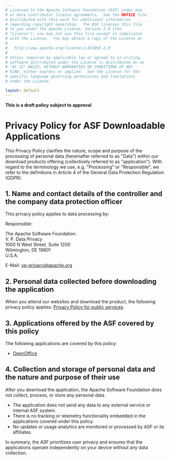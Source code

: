 ```yaml
---
# Licensed to the Apache Software Foundation (ASF) under one
# or more contributor license agreements.  See the NOTICE file
# distributed with this work for additional information
# regarding copyright ownership.  The ASF licenses this file
# to you under the Apache License, Version 2.0 (the
# "License"); you may not use this file except in compliance
# with the License.  You may obtain a copy of the License at
#
#   http://www.apache.org/licenses/LICENSE-2.0
#
# Unless required by applicable law or agreed to in writing,
# software distributed under the License is distributed on an
# "AS IS" BASIS, WITHOUT WARRANTIES OR CONDITIONS OF ANY
# KIND, either express or implied.  See the License for the
# specific language governing permissions and limitations
# under the License.

layout: default
---
```


**This is a draft policy subject to approval**

# Privacy Policy for ASF Downloadable Applications

This Privacy Policy clarifies the nature, scope and purpose of the processing of personal data
(hereinafter referred to as "Data") within our download products offering (collectively referred to as "application").
With regard to the terminology we use, e.g. "Processing" or "Responsible",
we refer to the definitions in Article 4 of the General Data Protection Regulation (GDPR).

## 1.  Name and contact details of the controller and the company data protection officer

This privacy policy applies to data processing by:

Responsible:    

The Apache Software Foundation  
V. P. Data Privacy  
1000 N West Street, Suite 1200  
Wilmington, DE  19801  
U.S.A.  

E-Mail: vp-privacy@apache.org

## 2. Personal data collected before downloading the application

When you attend our websites and download the product, the following privacy
policy applies: [Privacy Policy for public services](/policies/privacy-policy-public.html).

## 3. Applications offered by the ASF covered by this policy

The following applications are covered by this policy:

 - [OpenOffice](https://openoffice.apache.org/)
 
## 4. Collection and storage of personal data and the nature and purpose of their use

After you download the application, the Apache Software Foundation does not collect, process, or store any personal data. 

- The application does not send any data to any external service or internal ASF system.
- There is no tracking or telemetry functionality embedded in the applications covered under this policy.
- No updates or usage analytics are monitored or processed by ASF or its affiliates.

In summary, the ASF prioritizes user privacy and ensures that the applications 
operate independently on your device without any data collection.
